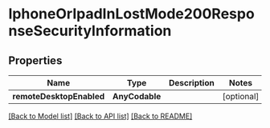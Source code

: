 # IphoneOrIpadInLostMode200ResponseSecurityInformation

## Properties
Name | Type | Description | Notes
------------ | ------------- | ------------- | -------------
**remoteDesktopEnabled** | **AnyCodable** |  | [optional] 

[[Back to Model list]](../README.md#documentation-for-models) [[Back to API list]](../README.md#documentation-for-api-endpoints) [[Back to README]](../README.md)


